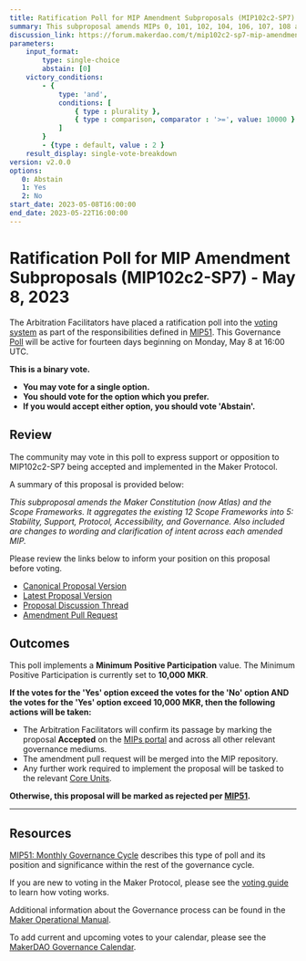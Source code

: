 ```yaml
---
title: Ratification Poll for MIP Amendment Subproposals (MIP102c2-SP7) - May 8, 2023
summary: This subproposal amends MIPs 0, 101, 102, 104, 106, 107, 108 and 113.
discussion_link: https://forum.makerdao.com/t/mip102c2-sp7-mip-amendment-subproposals/20381
parameters:
    input_format:
        type: single-choice
        abstain: [0]
    victory_conditions:
        - {
            type: 'and',
            conditions: [
                { type : plurality },
                { type : comparison, comparator : '>=', value: 10000 }
            ]
        }
        - {type : default, value : 2 }
    result_display: single-vote-breakdown
version: v2.0.0
options:
   0: Abstain
   1: Yes
   2: No
start_date: 2023-05-08T16:00:00
end_date: 2023-05-22T16:00:00
---
```

# Ratification Poll for MIP Amendment Subproposals (MIP102c2-SP7) - May 8, 2023

The Arbitration Facilitators have placed a ratification poll into the [voting system](https://vote.makerdao.com/polling) as part of the responsibilities defined in [MIP51](https://mips.makerdao.com/mips/details/MIP51). This Governance [Poll](https://manual.makerdao.com/governance/governance-cycle/weekly-governance-cycle#weekly-governance-cycle-definitions-mip16c1) will be active for fourteen days beginning on Monday, May 8 at 16:00 UTC.

**This is a binary vote.**
- **You may vote for a single option.**
- **You should vote for the option which you prefer.**
- **If you would accept either option, you should vote 'Abstain'.**

## Review

The community may vote in this poll to express support or opposition to MIP102c2-SP7 being accepted and implemented in the Maker Protocol.

A summary of this proposal is provided below:

*This subproposal amends the Maker Constitution (now Atlas) and the Scope Frameworks. It aggregates the existing 12 Scope Frameworks into 5: Stability, Support, Protocol, Accessibility, and Governance. Also included are changes to wording and clarification of intent across each amended MIP.*  

Please review the links below to inform your position on this proposal before voting.
* [Canonical Proposal Version](https://github.com/makerdao/mips/blob/5d37617bd4b3cd7cbd714308ff91bdb5564d3002/MIP102/MIP102c2-Subproposals/MIP102c2-SP7.md)
* [Latest Proposal Version](https://mips.makerdao.com/mips/details/MIP102c2SP7)
* [Proposal Discussion Thread](https://forum.makerdao.com/t/mip102c2-sp7-mip-amendment-subproposals/20381)
* [Amendment Pull Request](https://github.com/makerdao/mips/pull/904)

## Outcomes

This poll implements a **Minimum Positive Participation** value. The Minimum Positive Participation is currently set to **10,000 MKR**.

**If the votes for the 'Yes' option exceed the votes for the 'No' option AND the votes for the 'Yes' option exceed 10,000 MKR, then the following actions will be taken:**
* The Arbitration Facilitators will confirm its passage by marking the proposal **Accepted** on the [MIPs portal](https://mips.makerdao.com/mips/list) and across all other relevant governance mediums. 
* The amendment pull request will be merged into the MIP repository.
* Any further work required to implement the proposal will be tasked to the relevant [Core Units](https://mips.makerdao.com/mips/details/MIP38#mip38c2-core-unit-state).

**Otherwise, this proposal will be marked as rejected per [MIP51](https://mips.makerdao.com/mips/details/MIP51#MIP51c2).**

---

## Resources

[MIP51: Monthly Governance Cycle](https://mips.makerdao.com/mips/details/MIP51) describes this type of poll and its position and significance within the rest of the governance cycle.

If you are new to voting in the Maker Protocol, please see the [voting guide](https://manual.makerdao.com/governance/voting-in-makerdao/on-chain-governance) to learn how voting works.

Additional information about the Governance process can be found in the [Maker Operational Manual](https://manual.makerdao.com).

To add current and upcoming votes to your calendar, please see the [MakerDAO Governance Calendar](https://manual.makerdao.com/makerdao/calendars/governance-calendar).
